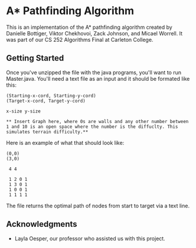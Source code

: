 # A* Pathfinding Algorithm

This is an implementation of the A* pathfinding algorithm created by Danielle Bottiger, Viktor Chekhovoi, Zack Johnson, and Micael Worrell. It was part of our CS 252 Algorithms Final at Carleton College. 

## Getting Started

Once you've unzipped the file with the java programs, you'll want to run Master.java. You'll need a text file as an input and it should be formated like this:

```
(Starting-x-cord, Starting-y-cord)  
(Target-x-cord, Target-y-cord)  
  
x-size y-size  
  
** Insert Graph here, where 0s are walls and any other number between 1 and 10 is an open space where the number is the diffuclty. This simulates terrain difficulty.**
```

Here is an example of what that should look like:

```
(0,0)
(3,0)
  
 4 4
  
 1 2 0 1
 1 3 0 1
 1 0 0 1
 1 1 1 1
```

The file returns the optimal path of nodes from start to target via a text line.

## Acknowledgments

* Layla Oesper, our professor who assisted us with this project.

